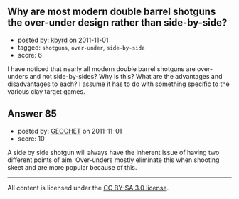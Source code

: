 ## Why are most modern double barrel shotguns the over-under design rather than side-by-side?

- posted by: [kbyrd](https://stackexchange.com/users/-1/37-kbyrd) on 2011-11-01
- tagged: `shotguns`, `over-under`, `side-by-side`
- score: 6

<p>I have noticed that nearly all modern double barrel shotguns are over-unders and not side-by-sides? Why is this? What are the advantages and disadvantages to each? I assume it has to do with something specific to the various clay target games. </p>



## Answer 85

- posted by: [GEOCHET](https://stackexchange.com/users/-1/22-geochet) on 2011-11-01
- score: 10

<p>A side by side shotgun will always have the inherent issue of having two different points of aim. Over-unders mostly eliminate this when shooting skeet and are more popular because of this.</p>




---

All content is licensed under the [CC BY-SA 3.0 license](https://creativecommons.org/licenses/by-sa/3.0/).
